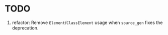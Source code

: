 # TODO

1. refactor: Remove `Element`/`ClassElement` usage when `source_gen` fixes the deprecation.
